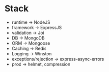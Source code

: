 <h1>Stack</h1>

<section>
  <ul>
    <li>runtime -> NodeJS</li>
    <li>framework -> ExpressJS</li>
    <li>validation -> Joi</li>
    <li>DB -> MongoDB</li>
    <li>ORM -> Mongoose</li>
    <li>Caching -> Redis</li>
    <li>Logging -> Winston</li>
    <li>exceptions/rejection -> express-async-errors</li>
    <li>prod -> helmet, compression</li>
  </ul>
</section>

